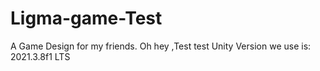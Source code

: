 # Ligma-game-Test
A Game Design for my friends.
Oh hey ,Test test
Unity Version we use is: 2021.3.8f1 LTS
